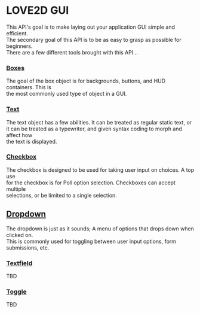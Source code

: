 # LOVE2D GUI
This API's goal is to make laying out your application GUI simple and efficient.<br>
The secondary goal of this API is to be as easy to grasp as possible for beginners.<br>
There are a few different tools brought with this API...<br>
### [Boxes](http://google.com)
The goal of the box object is for backgrounds, buttons, and HUD containers. This is<br>
the most commonly used type of object in a GUI.
### [Text](http://google.com)
The text object has a few abilities. It can be treated as regular static text, or<br>
it can be treated as a typewriter, and given syntax coding to morph and affect how<br>
the text is displayed.
### [Checkbox](http://google.com)
The checkbox is designed to be used for taking user input on choices. A top use<br>
for the checkbox is for Poll option selection. Checkboxes can accept multiple<br>
selections, or be limited to a single selection.
## [Dropdown](http://google.com)
The dropdown is just as it sounds; A menu of options that drops down when clicked on.<br>
This is commonly used for toggling between user input options, form submissions, etc.
### [Textfield](http://google.com)
TBD
### [Toggle](http://google.com)
TBD